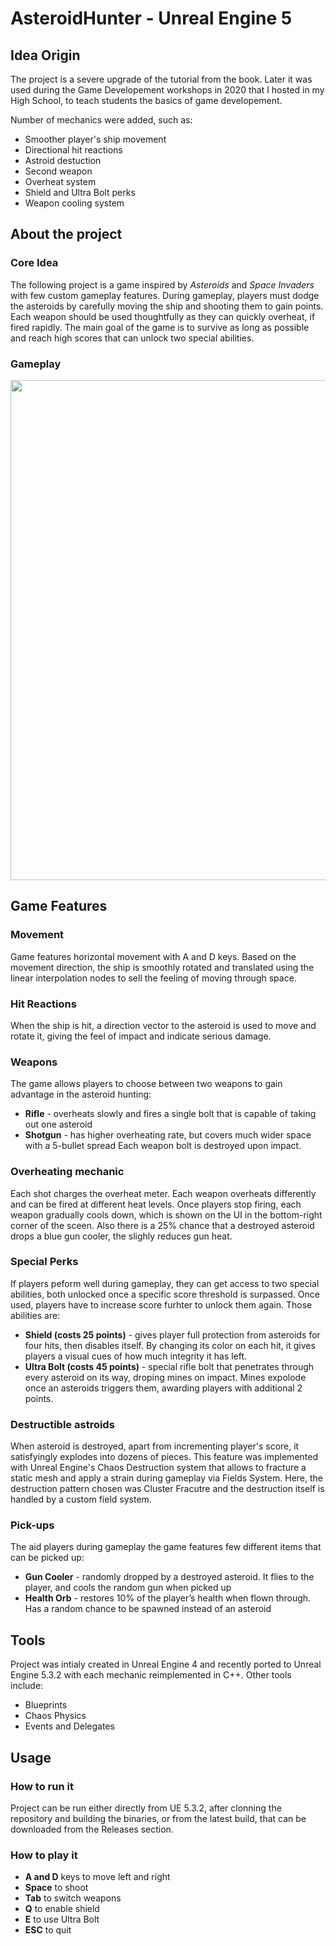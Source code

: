 # AsteroidHunter - Unreal Engine 5

## Idea Origin
The project is a severe upgrade of the tutorial from the book. Later it was used during the Game Developement workshops in 2020 that I hosted in my High School, to teach students the basics of game developement.  

Number of mechanics were added, such as:
* Smoother player's ship movement
* Directional hit reactions
* Astroid destuction
* Second weapon
* Overheat system
* Shield and Ultra Bolt perks
* Weapon cooling system

## About the project

### Core Idea
The following project is a game inspired by _Asteroids_ and _Space Invaders_ with few custom gameplay features. During gameplay, players must dodge the asteroids by carefully moving the ship and shooting them to gain points. Each weapon should be used thoughtfully as they can quickly overheat, if fired rapidly. The main goal of the game is to survive as long as possible and reach high scores that can unlock two special abilities.

### Gameplay
<p align="center">
  <img src="https://github.com/user-attachments/assets/10a67392-0c61-4a2f-a1fd-2aacb016fb45" width="800">
</p>

## Game Features

### Movement
Game features horizontal movement with A and D keys. Based on the movement direction, the ship is smoothly rotated and translated using the linear interpolation nodes to sell the feeling of moving through space.

### Hit Reactions
When the ship is hit, a direction vector to the asteroid is used to move and rotate it, giving the feel of impact and indicate serious damage.

### Weapons
The game allows players to choose between two weapons to gain advantage in the asteroid hunting:
* **Rifle** - overheats slowly and fires a single bolt that is capable of taking out one asteroid
* **Shotgun** - has higher overheating rate, but covers much wider space with a 5-bullet spread
Each weapon bolt is destroyed upon impact.

### Overheating mechanic
Each shot charges the overheat meter. Each weapon overheats differently and can be fired at different heat levels. Once players stop firing, each weapon gradually cools down, which is shown on the UI in the bottom-right corner of the sceen. Also there is a 25% chance that a destroyed asteroid drops a blue gun cooler, the slighly reduces gun heat.

### Special Perks
If players peform well during gameplay, they can get access to two special abilities, both unlocked once a specific score threshold is surpassed. Once used, players have to increase score furhter to unlock them again.
Those abilities are:
* **Shield (costs 25 points)** - gives player full protection from asteroids for four hits, then disables itself. By changing its color on each hit, it gives players a visual cues of how much integrity it has left.
* **Ultra Bolt (costs 45 points)** - special rifle bolt that penetrates through every asteroid on its way, droping mines on impact. Mines expolode once an asteroids triggers them, awarding players with additional 2 points.

### Destructible astroids
When asteroid is destroyed, apart from incrementing player's score, it satisfyingly explodes into dozens of pieces. This feature was implemented with Unreal Engine's Chaos Destruction system that allows to fracture a static mesh and apply a strain during gameplay via Fields System. Here, the destruction pattern chosen was Cluster Fracutre and the destruction itself is handled by a custom field system.

### Pick-ups
The aid players during gameplay the game features few different items that can be picked up:
* **Gun Cooler** - randomly dropped by a destroyed asteroid. It flies to the player, and cools the random gun when picked up
* **Health Orb** - restores 10% of the player’s health when flown through. Has a random chance to be spawned instead of an asteroid

## Tools
Project was intialy created in Unreal Engine 4 and recently ported to Unreal Engine 5.3.2 with each mechanic reimplemented in C++. 
Other tools include:
* Blueprints
* Chaos Physics
* Events and Delegates

## Usage
### How to run it
Project can be run either directly from UE 5.3.2, after clonning the repository and building the binaries, or from the latest build, that can be downloaded from the Releases section.

### How to play it
* **A and D** keys to move left and right
* **Space** to shoot
* **Tab** to switch weapons
* **Q** to enable shield
* **E** to use Ultra Bolt
* **ESC** to quit
